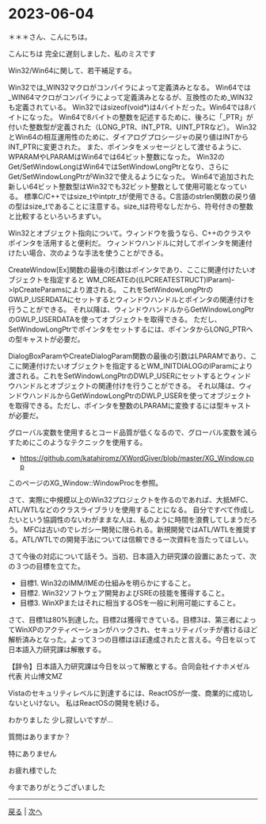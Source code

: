 # 2023-06-04

＊＊＊さん、こんにちは。

こんにちは
完全に遅刻しました、私のミスです

Win32/Win64に関して、若干補足する。

Win32では_WIN32マクロがコンパイラによって定義済みとなる。
Win64では_WIN64マクロがコンパイラによって定義済みとなるが、互換性のため_WIN32も定義されている。
Win32ではsizeof(void*)は4バイトだった。Win64では8バイトになった。
Win64で8バイトの整数を記述するために、後ろに「_PTR」が付いた整数型が定義された（LONG_PTR、INT_PTR、UINT_PTRなど）。
Win32とWin64の相互運用性のために、ダイアログプロシージャの戻り値はINTからINT_PTRに変更された。
また、ポインタをメッセージとして渡せるように、WPARAMやLPARAMはWin64では64ビット整数になった。
Win32のGet/SetWindowLongはWin64ではSetWindowLongPtrとなり、さらにGet/SetWindowLongPtrがWin32で使えるようになった。
Win64で追加された新しい64ビット整数型はWin32でも32ビット整数として使用可能となっている。
標準C/C++ではsize_tやintptr_tが使用できる。C言語のstrlen関数の戻り値の型はsize_tであることに注意する。size_tは符号なしだから、符号付きの整数と比較するといろいろまずい。

Win32とオブジェクト指向について。ウィンドウを扱うなら、C++のクラスやポインタを活用すると便利だ。
ウィンドウハンドルに対してポインタを関連付けたい場合、次のような手法を使うことができる。

CreateWindow[Ex]関数の最後の引数はポインタであり、ここに関連付けたいオブジェクトを指定すると
WM_CREATEの((LPCREATESTRUCT)lParam)->lpCreateParamsにより渡される。
これをSetWindowLongPtrのGWLP_USERDATAにセットするとウィンドウハンドルとポインタの関連付けを行うことができる。
それ以降は、ウィンドウハンドルからGetWindowLongPtrのGWLP_USERDATAを使ってオブジェクトを取得できる。
ただし、SetWindowLongPtrでポインタをセットするには、ポインタからLONG_PTRへの型キャストが必要だ。

DialogBoxParamやCreateDialogParam関数の最後の引数はLPARAMであり、ここに関連付けたいオブジェクトを指定するとWM_INITDIALOGのlParamにより渡される。これをSetWindowLongPtrのDWLP_USERにセットするとウィンドウハンドルとオブジェクトの関連付けを行うことができる。
それ以降は、ウィンドウハンドルからGetWindowLongPtrのDWLP_USERを使ってオブジェクトを取得できる。ただし、ポインタを整数のLPARAMに変換するには型キャストが必要だ。

グローバル変数を使用するとコード品質が低くなるので、グローバル変数を減らすためにこのようなテクニックを使用する。

- https://github.com/katahiromz/XWordGiver/blob/master/XG_Window.cpp

このページのXG_Window::WindowProcを参照。

さて、実際に中規模以上のWin32プロジェクトを作るのであれば、大抵MFC、ATL/WTLなどのクラスライブラリを使用することになる。
自分ですべて作成したいという協調性のないわがままな人は、私のように時間を浪費してしまうだろう。
MFCは古いのでレガシー開発に限られる。新規開発ではATL/WTLを推奨する。ATL/WTLでの開発手法については信頼できる一次資料を当たってほしい。

さて今後の対応について話そう。当初、日本語入力研究課の設置にあたって、次の３つの目標を立てた。

- 目標1. Win32のIMM/IMEの仕組みを明らかにすること。
- 目標2. Win32ソフトウェア開発およびSREの技能を獲得すること。
- 目標3. WinXPまたはそれに相当するOSを一般に利用可能にすること。

さて、目標1は80%到達した。目標2は獲得できている。目標3は、第三者によってWinXPのアクティベーションがハックされ、セキュリティパッチが書けるほど解析済みとなった。よって３つの目標はほぼ達成されたと言える。今日を以って日本語入力研究課は解散する。

【辞令】日本語入力研究課は今日を以って解散とする。合同会社イナホメゼル 代表 片山博文MZ

Vistaのセキュリティレベルに到達するには、ReactOSが一度、商業的に成功しないといけない。
私はReactOSの開発を続ける。

わかりました
少し寂しいですが...

質問はありますか？

特にありません

お疲れ様でした

今までありがとうございました

---

[戻る](2023-05-14.md) | [次へ](2024-08-14.md)
